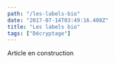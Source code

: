 ```yaml
---
path: "/les-labels-bio"
date: "2017-07-14T03:49:16.408Z"
title: "Les labels bio"
tags: ["Décryptage"]
---
```


Article en construction
